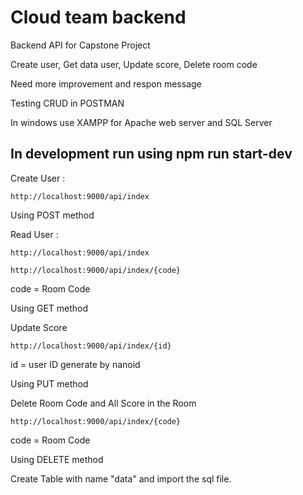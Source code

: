 # Cloud team backend
 Backend API for Capstone Project

Create user, Get data user, Update score, Delete room code 

Need more improvement and respon message

Testing CRUD in POSTMAN

In windows use XAMPP for Apache web server and SQL Server 

## In development run using npm run start-dev

Create User :
```
http://localhost:9000/api/index
```
Using POST method 

Read User :
```
http://localhost:9000/api/index

http://localhost:9000/api/index/{code}
```
code = Room Code

Using GET method

Update Score
```
http://localhost:9000/api/index/{id}
```
id = user ID generate by nanoid

Using PUT method

Delete Room Code and All Score in the Room
```
http://localhost:9000/api/index/{code}
```
code = Room Code

Using DELETE method


Create Table with name "data" and import the sql file.




